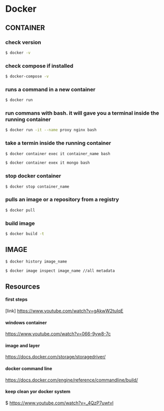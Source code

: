 # Docker
  
## CONTAINER
### check version
```bash 
$ docker -v
```

### check compose if installed
```bash 
$ docker-compose -v
```

### runs a command in a new container
```bash 
$ docker run
```

### run commans with bash. it will gave you a terminal inside the running container
```bash 
$ docker run -it --name proxy nginx bash
```

### take a termin inside the running container
```bash 
$ docker container exec it container_name bash
```

```bash 
$ docker container exex it mongo bash
```

### stop docker container
```bash 
$ docker stop container_name
```

### pulls an image or a repository from a registry
```bash
$ docker pull
```

### build image
```bash 
$ docker build -t
```

## IMAGE
```bash 
$ docker history image_name
```

```bash 
$ docker image inspect image_name //all metadata
```

## Resources
#### first steps 
[link] https://www.youtube.com/watch?v=gAkwW2tuIqE
#### windows container
https://www.youtube.com/watch?v=066-9yw8-7c
#### image and layer 
https://docs.docker.com/storage/storagedriver/
#### docker command line 
https://docs.docker.com/engine/reference/commandline/build/
#### keep clean yor docker system
$ https://www.youtube.com/watch?v=_4QzP7uwtvI
